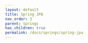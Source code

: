 ```yaml
---
layout: default
title: Spring JPA
nav_order: 3
parent: Springs
has_children: true
permalink: /docs/springs/spring-jpa
---
```




